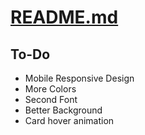 # [README.md](https://github.com/oemeRsak/oemeRsak.github.io/blob/htmlBootStrap/README.md)

## To-Do

- Mobile Responsive Design
- More Colors
- Second Font
- Better Background
- Card hover animation
